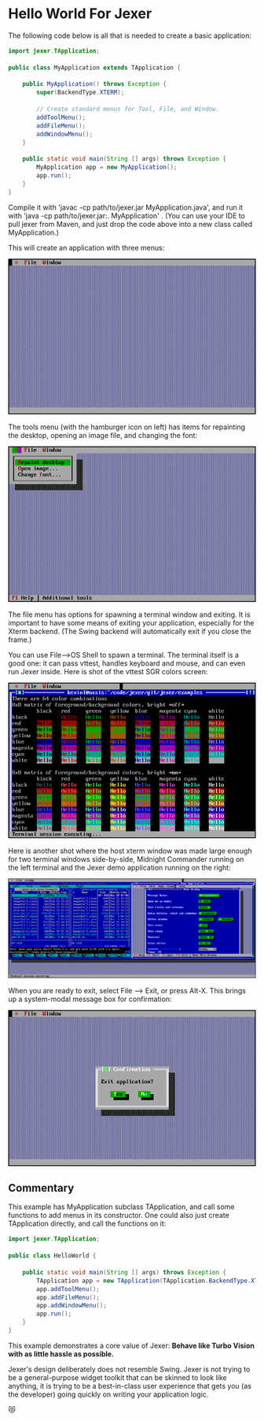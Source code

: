 Hello World For Jexer
=====================

The following code below is all that is needed to create a basic application:

```Java
import jexer.TApplication;

public class MyApplication extends TApplication {

    public MyApplication() throws Exception {
        super(BackendType.XTERM);

        // Create standard menus for Tool, File, and Window.
        addToolMenu();
        addFileMenu();
        addWindowMenu();
    }

    public static void main(String [] args) throws Exception {
        MyApplication app = new MyApplication();
        app.run();
    }
}
```

Compile it with 'javac -cp path/to/jexer.jar MyApplication.java', and run it with 'java -cp path/to/jexer.jar:. MyApplication' .  (You can use your IDE to pull jexer from Maven, and just drop the code above into a new class called MyApplication.)

This will create an application with three menus:

![hello_world_1](uploads/27d9bc85bed2467ef16fe791ed33639c/hello_world_1.png)

The tools menu (with the hamburger icon on left) has items for repainting the desktop, opening an image file, and changing the font:

![hello_world_2](uploads/7e9a3256a3d12e7fe2d2dfa6ff09a1c9/hello_world_2.png)

The file menu has options for spawning a terminal window and exiting.  It is important to have some means of exiting your application, especially for the Xterm backend.  (The Swing backend will automatically exit if you close the frame.)

You can use File-->OS Shell to spawn a terminal.  The terminal itself is a good one: it can pass vttest, handles keyboard and mouse, and can even run Jexer inside.  Here is shot of the vttest SGR colors screen:

![hello_world_5](uploads/18388519fab6fbbe6df8567c264fc57f/hello_world_5.png)

Here is another shot where the host xterm window was made large enough for two terminal windows side-by-side, Midnight Commander running on the left terminal and the Jexer demo application running on the right:

![hello_world_6](uploads/92364f5e4f95828cdc99dd0e722579f6/hello_world_6.png)

When you are ready to exit, select File --> Exit, or press Alt-X.  This brings up a system-modal message box for confirmation:

![hello_world_7](uploads/e26e201333c14a8f85016a618788141e/hello_world_7.png)

Commentary
----------

This example has MyApplication subclass TApplication, and call some functions to add menus in its constructor.  One could also just create TApplication directly, and call the functions on it:

```Java
import jexer.TApplication;

public class HelloWorld {

    public static void main(String [] args) throws Exception {
        TApplication app = new TApplication(TApplication.BackendType.XTERM);
        app.addToolMenu();
        app.addFileMenu();
        app.addWindowMenu();
        app.run();
    }
}
```

This example demonstrates a core value of Jexer:  **Behave like Turbo Vision with as little hassle as possible.**

Jexer's design deliberately does not resemble Swing.  Jexer is not trying to be a general-purpose widget toolkit that can be skinned to look like anything, it is trying to be a best-in-class user experience that gets you (as the developer) going quickly on writing your application logic.

😻